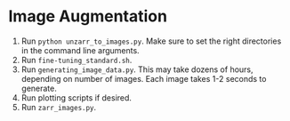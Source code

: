 # Image Augmentation

1. Run `python unzarr_to_images.py`. Make sure to set the right directories in the command line arguments. 
2. Run `fine-tuning_standard.sh`. 
3. Run `generating_image_data.py`. This may take dozens of hours, depending on number of images. Each image takes 1-2 seconds to generate. 
4. Run plotting scripts if desired.
5. Run `zarr_images.py`.